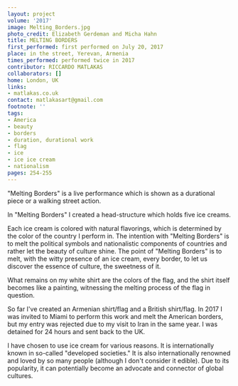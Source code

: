 ```yaml
---
layout: project
volume: '2017'
image: Melting_Borders.jpg
photo_credit: Elizabeth Gerdeman and Micha Hahn
title: MELTING BORDERS
first_performed: first performed on July 20, 2017
place: in the street, Yerevan, Armenia
times_performed: performed twice in 2017
contributor: RICCARDO MATLAKAS
collaborators: []
home: London, UK
links:
- matlakas.co.uk
contact: matlakasart@gmail.com
footnote: ''
tags:
- America
- beauty
- borders
- duration, durational work
- flag
- ice
- ice ice cream
- nationalism
pages: 254-255
---
```


"Melting Borders" is a live performance which is shown as a durational piece or a walking street action.

In "Melting Borders" I created a head-structure which holds five ice creams.

Each ice cream is colored with natural flavorings, which is determined by the color of the country I perform in. The intention with "Melting Borders" is to melt the political symbols and nationalistic components of countries and rather let the beauty of culture shine. The point of "Melting Borders" is to melt, with the witty presence of an ice cream, every border, to let us discover the essence of culture, the sweetness of it.

What remains on my white shirt are the colors of the flag, and the shirt itself becomes like a painting, witnessing the melting process of the flag in question.

So far I've created an Armenian shirt/flag and a British shirt/flag. In 2017 I was invited to Miami to perform this work and melt the American borders, but my entry was rejected due to my visit to Iran in the same year. I was detained for 24 hours and sent back to the UK.

I have chosen to use ice cream for various reasons. It is internationally known in so-called "developed societies." It is also internationally renowned and loved by so many people (although I don't consider it edible). Due to its popularity, it can potentially become an advocate and connector of global cultures.
